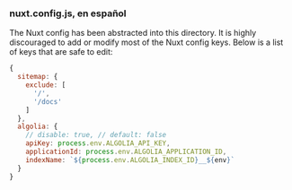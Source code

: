 ### nuxt.config.js, en español

The Nuxt config has been abstracted into this directory. It is highly discouraged to add or modify most of the Nuxt config keys. Below is a list of keys that are safe to edit:

```js
{
  sitemap: {
    exclude: [
      '/',
      '/docs'
    ]
  },
  algolia: {
    // disable: true, // default: false
    apiKey: process.env.ALGOLIA_API_KEY,
    applicationId: process.env.ALGOLIA_APPLICATION_ID,
    indexName: `${process.env.ALGOLIA_INDEX_ID}__${env}`
  }
}
```
